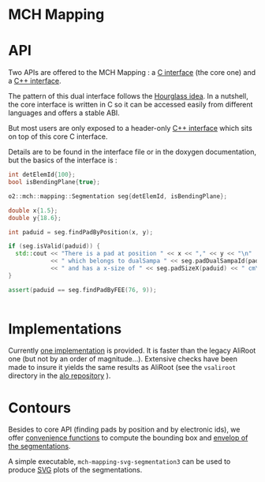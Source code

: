 # MCH Mapping 

# API

Two APIs are offered to the MCH Mapping : 
a [C interface](Interface/include/MCHMappingInterface/SegmentationCInterface.h) 
(the core one) and a [C++ interface](Interface/include/MCHMappingInterface/Segmentation.h).

The pattern of this dual interface follows the [Hourglass idea](https://github.com/CppCon/CppCon2014/tree/master/Presentations/Hourglass%20Interfaces%20for%20C%2B%2B%20APIs). 
In a nutshell, the core interface is written in C so it can be accessed easily
 from different languages and offers a stable ABI.
 
But most users are only exposed to a header-only [C++ interface](Interface/include/MCHMappingInterface/Segmentation.h) which sits on top 
of this core C interface.

Details are to be found in the interface file or in the doxygen documentation, but 
 the basics of the interface is :
 
```c++
int detElemId{100};
bool isBendingPlane{true};

o2::mch::mapping::Segmentation seg{detElemId, isBendingPlane};

double x{1.5};
double y{18.6};

int paduid = seg.findPadByPosition(x, y);

if (seg.isValid(paduid)) {
  std::cout << "There is a pad at position " << x << "," << y << "\n"
            << " which belongs to dualSampa " << seg.padDualSampaId(paduid)
            << " and has a x-size of " << seg.padSizeX(paduid) << " cm\n";
}

assert(paduid == seg.findPadByFEE(76, 9));
  
```

# Implementations

Currently [one implementation](Impl3/README.md) is provided. It is faster than the legacy AliRoot one
 (but not by an order of magnitude...). Extensive checks have been made to insure it yields
  the same results as AliRoot (see the `vsaliroot` directory in the [alo repository](https://github.com/mrrtf/alo) ).

# Contours

Besides to core API (finding pads by position and by electronic ids), we offer
 [convenience functions](SegContour/README.md) to compute the bounding box and [envelop of the segmentations](SegContour/include/MCHMappingSegContour/SegmentationContours.h).
 
 A simple executable, `mch-mapping-svg-segmentation3` can be used to produce [SVG](https://developer.mozilla.org/en-US/docs/Web/SVG) plots
 of the segmentations.
